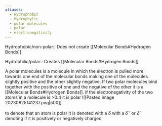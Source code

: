 ```yaml
---
aliases:
  - Hydrophobic
  - Hydrophylic
  - polar molecules
  - polar
  - electronegativity
---
```

Hydrophobic/non-polar:: Does not create [[Molecular Bonds#Hydrogen Bonds]]
<!--ID: 1692734890634-->

Hydrophilic/polar:: Creates [[Molecular Bonds#Hydrogen Bonds]]
<!--ID: 1692734890654-->


A polar molecules is a molecule in which the electron is pulled more towards one end of the molecular bonds making one of the molecules slightly positive and the other slightly negative. If two polar molecules bind together with the positive of one and the negative of the other it is a [[Molecular Bonds#Hydrogen Bonds]]. if the electronegativity of the two atoms in a molecule is >0.4 it is polar
![[Pasted image 20230825141237.png|500]]

to denote that an atom is polar it is denoted with a $\delta$ with a $\delta{^+}$ or $\delta^-$ denoting if it is positively or negatively charged
